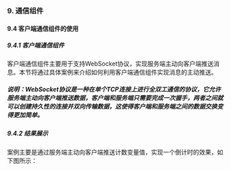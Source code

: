 ### 9. 通信组件

#### 9.4 客户端通信组件的使用

##### 9.4.1 客户端通信组件

客户端通信组件主要用于支持WebSocket协议，实现服务端主动向客户端推送消息。本节将通过具体案例来介绍如何利用客户端通信组件实现消息的主动推送。

##### 说明：WebSocket协议是一种在单个TCP连接上进行全双工通信的协议，它允许服务端主动向客户端推送数据，客户端和服务端只需要完成一次握手，两者之间就可以创建持久性的连接并双向传输数据，这使得客户端和服务端之间的数据交换变得更加简单。

##### 9.4.2 结果展示

案例主要是通过服务端主动向客户端推送计数变量值，实现一个倒计时的效果，如下图所示：
